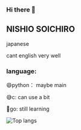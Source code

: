 ### Hi there 👋
## NISHIO SOICHIRO

japanese

cant english very well

### language:
😄python： maybe main 

😅c: can use a bit 

📝go: still learning 

![Top langs](https://github-readme-stats.vercel.app/api/top-langs/?username=SOICHIRO-NISHIO-github&layout=compact&langs_count=20&exclude_repo=octopress_jp,octopress_en,rcmdnk.github.io,en,octogray_test)
